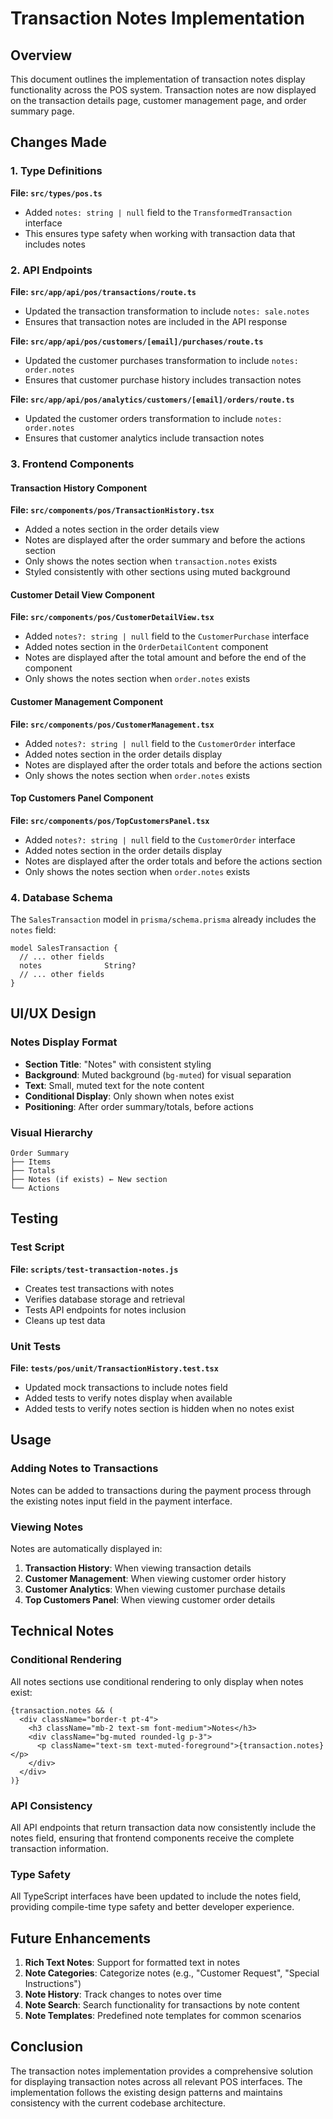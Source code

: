 # Transaction Notes Implementation

## Overview

This document outlines the implementation of transaction notes display functionality across the POS system. Transaction notes are now displayed on the transaction details page, customer management page, and order summary page.

## Changes Made

### 1. Type Definitions

**File: `src/types/pos.ts`**
- Added `notes: string | null` field to the `TransformedTransaction` interface
- This ensures type safety when working with transaction data that includes notes

### 2. API Endpoints

**File: `src/app/api/pos/transactions/route.ts`**
- Updated the transaction transformation to include `notes: sale.notes`
- Ensures that transaction notes are included in the API response

**File: `src/app/api/pos/customers/[email]/purchases/route.ts`**
- Updated the customer purchases transformation to include `notes: order.notes`
- Ensures that customer purchase history includes transaction notes

**File: `src/app/api/pos/analytics/customers/[email]/orders/route.ts`**
- Updated the customer orders transformation to include `notes: order.notes`
- Ensures that customer analytics include transaction notes

### 3. Frontend Components

#### Transaction History Component
**File: `src/components/pos/TransactionHistory.tsx`**
- Added a notes section in the order details view
- Notes are displayed after the order summary and before the actions section
- Only shows the notes section when `transaction.notes` exists
- Styled consistently with other sections using muted background

#### Customer Detail View Component
**File: `src/components/pos/CustomerDetailView.tsx`**
- Added `notes?: string | null` field to the `CustomerPurchase` interface
- Added notes section in the `OrderDetailContent` component
- Notes are displayed after the total amount and before the end of the component
- Only shows the notes section when `order.notes` exists

#### Customer Management Component
**File: `src/components/pos/CustomerManagement.tsx`**
- Added `notes?: string | null` field to the `CustomerOrder` interface
- Added notes section in the order details display
- Notes are displayed after the order totals and before the actions section
- Only shows the notes section when `order.notes` exists

#### Top Customers Panel Component
**File: `src/components/pos/TopCustomersPanel.tsx`**
- Added `notes?: string | null` field to the `CustomerOrder` interface
- Added notes section in the order details display
- Notes are displayed after the order totals and before the actions section
- Only shows the notes section when `order.notes` exists

### 4. Database Schema

The `SalesTransaction` model in `prisma/schema.prisma` already includes the `notes` field:
```prisma
model SalesTransaction {
  // ... other fields
  notes              String?
  // ... other fields
}
```

## UI/UX Design

### Notes Display Format
- **Section Title**: "Notes" with consistent styling
- **Background**: Muted background (`bg-muted`) for visual separation
- **Text**: Small, muted text for the note content
- **Conditional Display**: Only shown when notes exist
- **Positioning**: After order summary/totals, before actions

### Visual Hierarchy
```
Order Summary
├── Items
├── Totals
├── Notes (if exists) ← New section
└── Actions
```

## Testing

### Test Script
**File: `scripts/test-transaction-notes.js`**
- Creates test transactions with notes
- Verifies database storage and retrieval
- Tests API endpoints for notes inclusion
- Cleans up test data

### Unit Tests
**File: `tests/pos/unit/TransactionHistory.test.tsx`**
- Updated mock transactions to include notes field
- Added tests to verify notes display when available
- Added tests to verify notes section is hidden when no notes exist

## Usage

### Adding Notes to Transactions
Notes can be added to transactions during the payment process through the existing notes input field in the payment interface.

### Viewing Notes
Notes are automatically displayed in:
1. **Transaction History**: When viewing transaction details
2. **Customer Management**: When viewing customer order history
3. **Customer Analytics**: When viewing customer purchase details
4. **Top Customers Panel**: When viewing customer order details

## Technical Notes

### Conditional Rendering
All notes sections use conditional rendering to only display when notes exist:
```tsx
{transaction.notes && (
  <div className="border-t pt-4">
    <h3 className="mb-2 text-sm font-medium">Notes</h3>
    <div className="bg-muted rounded-lg p-3">
      <p className="text-sm text-muted-foreground">{transaction.notes}</p>
    </div>
  </div>
)}
```

### API Consistency
All API endpoints that return transaction data now consistently include the notes field, ensuring that frontend components receive the complete transaction information.

### Type Safety
All TypeScript interfaces have been updated to include the notes field, providing compile-time type safety and better developer experience.

## Future Enhancements

1. **Rich Text Notes**: Support for formatted text in notes
2. **Note Categories**: Categorize notes (e.g., "Customer Request", "Special Instructions")
3. **Note History**: Track changes to notes over time
4. **Note Search**: Search functionality for transactions by note content
5. **Note Templates**: Predefined note templates for common scenarios

## Conclusion

The transaction notes implementation provides a comprehensive solution for displaying transaction notes across all relevant POS interfaces. The implementation follows the existing design patterns and maintains consistency with the current codebase architecture. 